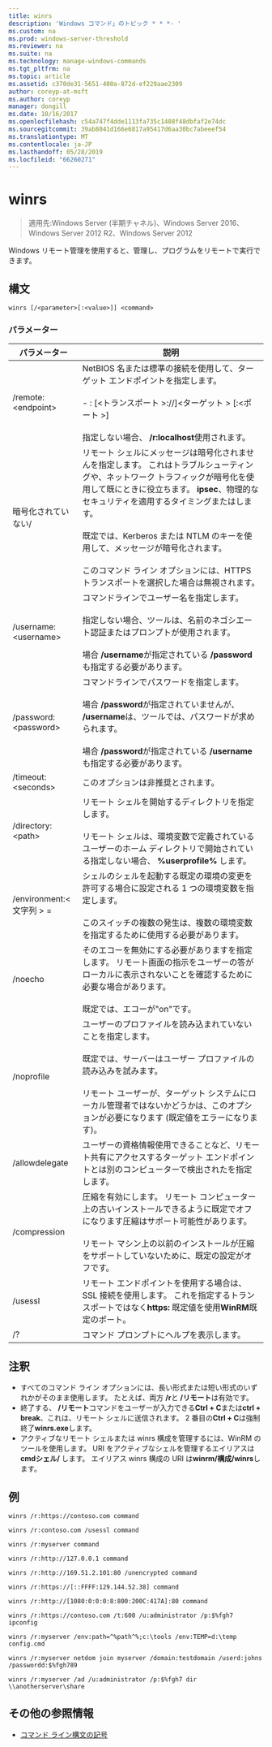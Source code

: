 ```yaml
---
title: winrs
description: 'Windows コマンド」のトピック * * *- '
ms.custom: na
ms.prod: windows-server-threshold
ms.reviewer: na
ms.suite: na
ms.technology: manage-windows-commands
ms.tgt_pltfrm: na
ms.topic: article
ms.assetid: c370de31-5651-400a-872d-ef229aae2309
author: coreyp-at-msft
ms.author: coreyp
manager: dongill
ms.date: 10/16/2017
ms.openlocfilehash: c54a747f4dde1113fa735c1408f48dbfaf2e74dc
ms.sourcegitcommit: 39ab8041d166e6817a95417d6aa30bc7abeeef54
ms.translationtype: MT
ms.contentlocale: ja-JP
ms.lasthandoff: 05/28/2019
ms.locfileid: "66260271"
---
```

# <a name="winrs"></a>winrs

>適用先:Windows Server (半期チャネル)、Windows Server 2016、Windows Server 2012 R2、Windows Server 2012

Windows リモート管理を使用すると、管理し、プログラムをリモートで実行できます。   
## <a name="syntax"></a>構文  
```  
winrs [/<parameter>[:<value>]] <command>  
```  
### <a name="parameters"></a>パラメーター  
|パラメーター|説明|  
|-------|--------|  
|/remote:\<endpoint>|NetBIOS 名または標準の接続を使用して、ターゲット エンドポイントを指定します。<br /><br />-   <url>: [\<トランスポート >://]\<ターゲット > [:\<ポート >]<br /><br />指定しない場合、 **/r:localhost**使用されます。|  
|暗号化されていない/|リモート シェルにメッセージは暗号化されませんを指定します。 これはトラブルシューティングや、ネットワーク トラフィックが暗号化を使用して既にときに役立ちます。 **ipsec**、物理的なセキュリティを適用するタイミングまたはします。<br /><br />既定では、Kerberos または NTLM のキーを使用して、メッセージが暗号化されます。<br /><br />このコマンド ライン オプションには、HTTPS トランスポートを選択した場合は無視されます。|  
|/username:\<username>|コマンドラインでユーザー名を指定します。<br /><br />指定しない場合、ツールは、名前のネゴシエート認証またはプロンプトが使用されます。<br /><br />場合 **/username**が指定されている **/password**も指定する必要があります。|  
|/password:\<password>|コマンドラインでパスワードを指定します。<br /><br />場合 **/password**が指定されていませんが、 **/username**は、ツールでは、パスワードが求められます。<br /><br />場合 **/password**が指定されている **/username**も指定する必要があります。|  
|/timeout:\<seconds>|このオプションは非推奨とされます。|  
|/directory:\<path>|リモート シェルを開始するディレクトリを指定します。<br /><br />リモート シェルは、環境変数で定義されているユーザーのホーム ディレクトリで開始されている指定しない場合、 **%userprofile%** します。|  
|/environment:\<文字列 > =<value>|シェルのシェルを起動する既定の環境の変更を許可する場合に設定される 1 つの環境変数を指定します。<br /><br />このスイッチの複数の発生は、複数の環境変数を指定するために使用する必要があります。|  
|/noecho|そのエコーを無効にする必要がありますを指定します。 リモート画面の指示をユーザーの答がローカルに表示されないことを確認するために必要な場合があります。<br /><br />既定では、エコーが"on"です。|  
|/noprofile|ユーザーのプロファイルを読み込まれていないことを指定します。<br /><br />既定では、サーバーはユーザー プロファイルの読み込みを試みます。<br /><br />リモート ユーザーが、ターゲット システムにローカル管理者ではないかどうかは、このオプションが必要になります (既定値をエラーになります)。|  
|/allowdelegate|ユーザーの資格情報使用できることなど、リモート共有にアクセスするターゲット エンドポイントとは別のコンピューターで検出されたを指定します。|  
|/compression|圧縮を有効にします。  リモート コンピューター上の古いインストールできるように既定でオフになります圧縮はサポート可能性があります。<br /><br />リモート マシン上の以前のインストールが圧縮をサポートしていないために、既定の設定がオフです。|  
|/usessl|リモート エンドポイントを使用する場合は、SSL 接続を使用します。  これを指定するトランスポートではなく**https:** 既定値を使用**WinRM**既定のポート。|  
|/?|コマンド プロンプトにヘルプを表示します。|  

## <a name="remarks"></a>注釈  
-   すべてのコマンド ライン オプションには、長い形式または短い形式のいずれかがそのまま使用します。 たとえば、両方 **/r**と **/リモート**は有効です。  
-   終了する、 **/リモート**コマンドをユーザーが入力できる**Ctrl + C**または**ctrl + break**、これは、リモート シェルに送信されます。 2 番目の**Ctrl + C**は強制終了**winrs.exe**します。  
-   アクティブなリモート シェルまたは winrs 構成を管理するには、WinRM のツールを使用します。  URI をアクティブなシェルを管理するエイリアスは**cmdシェル/** します。  エイリアス winrs 構成の URI は**winrm/構成/winrs**します。  

## <a name="BKMK_Examples"></a>例  
```  
winrs /r:https://contoso.com command  
```  
```  
winrs /r:contoso.com /usessl command  
```  
```  
winrs /r:myserver command  
```  
```  
winrs /r:http://127.0.0.1 command  
```  
```  
winrs /r:http://169.51.2.101:80 /unencrypted command  
```  
```  
winrs /r:https://[::FFFF:129.144.52.38] command  
```  
```  
winrs /r:http://[1080:0:0:0:8:800:200C:417A]:80 command  
```  
```  
winrs /r:https://contoso.com /t:600 /u:administrator /p:$%fgh7 ipconfig  
```  
```  
winrs /r:myserver /env:path=^%path^%;c:\tools /env:TEMP=d:\temp config.cmd  
```  
```  
winrs /r:myserver netdom join myserver /domain:testdomain /userd:johns /passwordd:$%fgh789  
```  
```  
winrs /r:myserver /ad /u:administrator /p:$%fgh7 dir \\anotherserver\share  
```  

## <a name="additional-references"></a>その他の参照情報  
-   [コマンド ライン構文の記号](command-line-syntax-key.md)  
  
